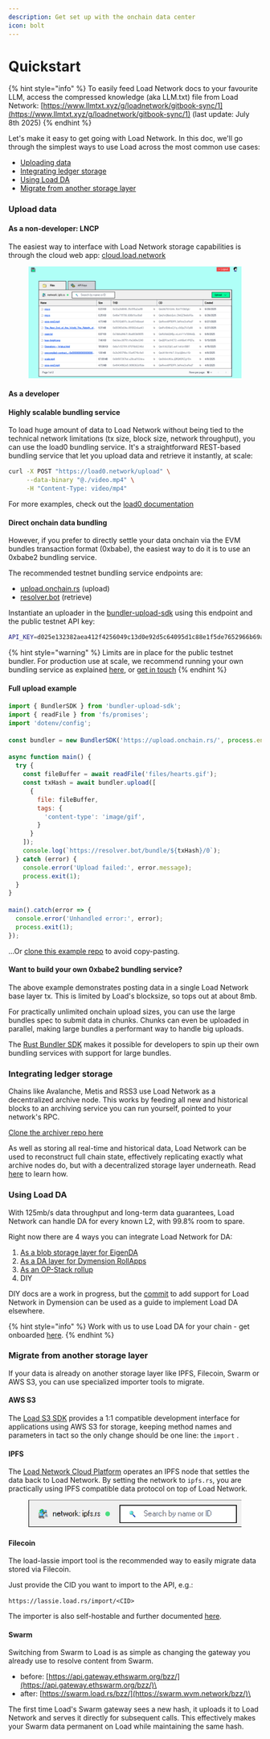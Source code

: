 ```yaml
---
description: Get set up with the onchain data center
icon: bolt
---
```


# Quickstart

{% hint style="info" %}
To easily feed Load Network docs to your favourite LLM, access the compressed knowledge (aka LLM.txt) file from Load Network: [https://www.llmtxt.xyz/g/loadnetwork/gitbook-sync/1](https://www.llmtxt.xyz/g/loadnetwork/gitbook-sync/1) (last update: July 8th 2025)
{% endhint %}

Let's make it easy to get going with Load Network. In this doc, we'll go through the simplest ways to use Load across the most common use cases:

* [Uploading data](quickstart.md#upload-data)
* [Integrating ledger storage](quickstart.md#integrating-ledger-storage)
* [Using Load DA](quickstart.md#using-load-da)
* [Migrate from another storage layer](quickstart.md#migrate-from-another-storage-layer)

### Upload data

#### As a non-developer: LNCP

The easiest way to interface with Load Network storage capabilities is through the cloud web app: [cloud.load.network](https://cloud.load.network/)

<figure><img src=".gitbook/assets/image (35).png" alt=""><figcaption></figcaption></figure>

#### As a developer

#### Highly scalable bundling service

To load huge amount of data to Load Network without being tied to the technical network limitations (tx size, block size, network throughput), you can use the load0 bundling service. It's a straightforward REST-based bundling service that let you upload data and retrieve it instantly, at scale:

```bash
curl -X POST "https://load0.network/upload" \
     --data-binary "@./video.mp4" \
     -H "Content-Type: video/mp4"
```

For more examples, check out the [load0 documentation](load-network-cloud-platform/load0-data-layer.md)

#### Direct onchain data bundling

However, if you prefer to directly settle your data onchain via the EVM bundles transaction format (0xbabe), the easiest way to do it is to use an 0xbabe2 bundling service.

The recommended testnet bundling service endpoints are:

* [upload.onchain.rs](https://upload.onchain.rs) (upload)
* [resolver.bot](https://resolver.bot) (retrieve)

Instantiate an uploader in the [bundler-upload-sdk](https://github.com/weaveVM/bundler-upload-sdk) using this endpoint and the public testnet API key:

```bash
API_KEY=d025e132382aea412f4256049c13d0e92d5c64095d1c88e1f5de7652966b69af
```

{% hint style="warning" %}
Limits are in place for the public testnet bundler. For production use at scale, we recommend running your own bundling service as explained [here](https://github.com/weaveVM/bundler), or [get in touch](https://calendly.com/decentlandlabs/founders-chat)
{% endhint %}

#### Full upload example

```javascript
import { BundlerSDK } from 'bundler-upload-sdk';
import { readFile } from 'fs/promises';
import 'dotenv/config';

const bundler = new BundlerSDK('https://upload.onchain.rs/', process.env.API_KEY);

async function main() {
  try {
    const fileBuffer = await readFile('files/hearts.gif');
    const txHash = await bundler.upload([
      {
        file: fileBuffer,
        tags: {
          'content-type': 'image/gif',
        }
      }
    ]);
    console.log(`https://resolver.bot/bundle/${txHash}/0`);
  } catch (error) {
    console.error('Upload failed:', error.message);
    process.exit(1);
  }
}

main().catch(error => {
  console.error('Unhandled error:', error);
  process.exit(1);
});
```

...Or [clone this example repo](https://github.com/weaveVM/bundler-upload-example) to avoid copy-pasting.

#### Want to build your own 0xbabe2 bundling service?

The above example demonstrates posting data in a single Load Network base layer tx. This is limited by Load's blocksize, so tops out at about 8mb.

For practically unlimited onchain upload sizes, you can use the large bundles spec to submit data in chunks. Chunks can even be uploaded in parallel, making large bundles a performant way to handle big uploads.

The [Rust Bundler SDK](https://github.com/weaveVM/bundler?tab=readme-ov-file#0xbabe2-large-bundle) makes it possible for developers to spin up their own bundling services with support for large bundles.

### Integrating ledger storage

Chains like Avalanche, Metis and RSS3 use Load Network as a decentralized archive node. This works by feeding all new and historical blocks to an archiving service you can run yourself, pointed to your network's RPC.

[Clone the archiver repo here](https://github.com/WeaveVM/wvm-archiver)

As well as storing all real-time and historical data, Load Network can be used to reconstruct full chain state, effectively replicating exactly what archive nodes do, but with a decentralized storage layer underneath. Read [here](https://blog.load.network/state-reconstruction/) to learn how.

### Using Load DA

With 125mb/s data throughput and long-term data guarantees, Load Network can handle DA for every known L2, with 99.8% room to spare.

Right now there are 4 ways you can integrate Load Network for DA:

1. [As a blob storage layer for EigenDA](da-integrations/ln-eigenda-proxy-server.md)
2. [As a DA layer for Dymension RollApps](da-integrations/ln-dymension-da-client-for-rollap.md)
3. [As an OP-Stack rollup](load-network-for-evm-chains/deploying-op-stack-rollups.md)
4. DIY

DIY docs are a work in progress, but the [commit](https://github.com/dymensionxyz/dymint/commit/0140460c75bce6dc1cdcaf15527792734a0f7501) to add support for Load Network in Dymension can be used as a guide to implement Load DA elsewhere.&#x20;

{% hint style="info" %}
Work with us to use Load DA for your chain - get onboarded [here](https://calendly.com/decentlandlabs/founders-chat).
{% endhint %}

### Migrate from another storage layer

If your data is already on another storage layer like IPFS, Filecoin, Swarm or AWS S3, you can use specialized importer tools to migrate.

#### AWS S3

The [Load S3 SDK](https://github.com/weaveVM/wvm-aws-sdk-s3) provides a 1:1 compatible development interface for applications using AWS S3 for storage, keeping method names and parameters in tact so the only change should be one line: the `import` .

#### IPFS

The [Load Network Cloud Platform](load-network-cloud-platform/cloud-platform-lncp.md) operates an IPFS node that settles the data back to Load Network.  By setting the network to `ipfs.rs`, you are practically using IPFS compatible data protocol on top of Load Network.

<figure><img src=".gitbook/assets/image (36).png" alt=""><figcaption></figcaption></figure>

#### Filecoin&#x20;

The load-lassie import tool is the recommended way to easily migrate data stored via Filecoin.

Just provide the CID you want to import to the API, e.g.:

`https://lassie.load.rs/import/<CID>`

The importer is also self-hostable and further documented [here](https://github.com/weaveVM/wvm-lassie).

#### Swarm

Switching from Swarm to Load is as simple as changing the gateway you already use to resolve content from Swarm.

* before: [https://api.gateway.ethswarm.org/bzz/](https://api.gateway.ethswarm.org/bzz/)\<hash>
* after: [https://swarm.load.rs/bzz/](https://swarm.wvm.network/bzz/)\<hash>

The first time Load's Swarm gateway sees a new hash, it uploads it to Load Network and serves it directly for subsequent calls. This effectively makes your Swarm data permanent on Load while maintaining the same hash.
